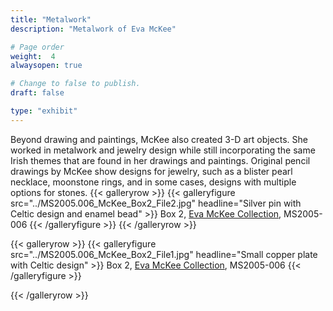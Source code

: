```yaml
---
title: "Metalwork"
description: "Metalwork of Eva McKee"

# Page order
weight:  4
alwaysopen: true

# Change to false to publish.
draft: false

type: "exhibit"
---
```

Beyond drawing and paintings, McKee also created 3-D art objects. She worked in metalwork and jewelry design while still incorporating the same Irish themes that are found in her drawings and paintings. Original pencil drawings by McKee show designs for jewelry, such as a blister pearl necklace, moonstone rings, and in some cases, designs with multiple options for stones.
{{< galleryrow >}}
{{< galleryfigure src="../MS2005.006_McKee_Box2_File2.jpg" headline="Silver pin with Celtic design and enamel bead" >}}
Box 2, [Eva McKee Collection](https://bc-primo.hosted.exlibrisgroup.com/primo-explore/fulldisplay?docid=ALMA-BC21355787120001021&context=L&vid=bclib_new&search_scope=bcl&tab=bcl_only&lang=en_US), MS2005-006
{{< /galleryfigure >}}
{{< /galleryrow >}}

{{< galleryrow >}}
{{< galleryfigure src="../MS2005.006_McKee_Box2_File1.jpg" headline="Small copper plate with Celtic design" >}}
Box 2, [Eva McKee Collection](https://bc-primo.hosted.exlibrisgroup.com/primo-explore/fulldisplay?docid=ALMA-BC21355787120001021&context=L&vid=bclib_new&search_scope=bcl&tab=bcl_only&lang=en_US), MS2005-006
{{< /galleryfigure >}}

{{< /galleryrow >}}
